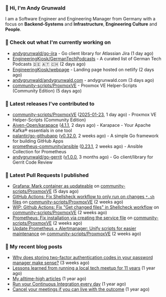 ### 👋 Hi, I'm Andy Grunwald

I am a Software Engineer and Engineering Manager from Germany with a focus on **Backend-Systems** and **Infrastructure**, **Engineering Culture** and **People**.

### 👷 Check out what I'm currently working on


- [andygrunwald/go-jira](https://github.com/andygrunwald/go-jira) - Go client library for Atlassian Jira (1 day ago)
- [EngineeringKiosk/GermanTechPodcasts](https://github.com/EngineeringKiosk/GermanTechPodcasts) - A curated list of German Tech Podcasts 🇩🇪 🇦🇹 🇨🇭 (2 days ago)
- [EngineeringKiosk/webpage](https://github.com/EngineeringKiosk/webpage) - Landing page hosted on netlify (2 days ago)
- [andygrunwald/andygrunwald.com](https://github.com/andygrunwald/andygrunwald.com) - andygrunwald.com (3 days ago)
- [community-scripts/ProxmoxVE](https://github.com/community-scripts/ProxmoxVE) - Proxmox VE Helper-Scripts (Community Edition)  (5 days ago)

### 🔭 Latest releases I've contributed to


- [community-scripts/ProxmoxVE](https://github.com/community-scripts/ProxmoxVE) ([2025-01-23](https://github.com/community-scripts/ProxmoxVE/releases/tag/2025-01-23), 1 day ago) - Proxmox VE Helper-Scripts (Community Edition) 
- [Aiven-Open/karapace](https://github.com/Aiven-Open/karapace) ([4.1.1](https://github.com/Aiven-Open/karapace/releases/tag/4.1.1), 2 days ago) - Karapace - Your Apache Kafka® essentials in one tool
- [palantir/go-githubapp](https://github.com/palantir/go-githubapp) ([v0.32.0](https://github.com/palantir/go-githubapp/releases/tag/v0.32.0), 2 weeks ago) - A simple Go framework for building GitHub Apps
- [prometheus-community/ansible](https://github.com/prometheus-community/ansible) ([0.23.1](https://github.com/prometheus-community/ansible/releases/tag/0.23.1), 2 weeks ago) - Ansible Collection for Prometheus
- [andygrunwald/go-gerrit](https://github.com/andygrunwald/go-gerrit) ([v1.0.0](https://github.com/andygrunwald/go-gerrit/releases/tag/v1.0.0), 3 months ago) - Go client/library for Gerrit Code Review

### 🔨 Latest Pull Requests I published


- [Grafana: Mark container as updateable](https://github.com/community-scripts/ProxmoxVE/pull/1603) on [community-scripts/ProxmoxVE](https://github.com/community-scripts/ProxmoxVE) (5 days ago)
- [GitHub Actions: Fix Shellsheck workflow to only run on changes `*.sh` files](https://github.com/community-scripts/ProxmoxVE/pull/1423) on [community-scripts/ProxmoxVE](https://github.com/community-scripts/ProxmoxVE) (2 weeks ago)
- [WIP: Github Actions: Fix &#34;Get changed files&#34; in Shellcheck workflow](https://github.com/community-scripts/ProxmoxVE/pull/1422) on [community-scripts/ProxmoxVE](https://github.com/community-scripts/ProxmoxVE) (2 weeks ago)
- [Prometheus: Fix installation via creating the service file](https://github.com/community-scripts/ProxmoxVE/pull/1416) on [community-scripts/ProxmoxVE](https://github.com/community-scripts/ProxmoxVE) (2 weeks ago)
- [Update Prometheus &#43; Alertmanager: Unify scripts for easier maintenance](https://github.com/community-scripts/ProxmoxVE/pull/1402) on [community-scripts/ProxmoxVE](https://github.com/community-scripts/ProxmoxVE) (2 weeks ago)

### 📝 My recent blog posts


- [Why does storing two-factor authentication codes in your password manager make sense?](https://andygrunwald.com/blog/why-does-storing-two-factor-authentication-codes-in-your-password-manager-make-sense/) (3 weeks ago)
- [Lessons learned from running a local tech meetup for 11 years](https://andygrunwald.com/blog/lessons-learned-from-running-a-local-tech-meetup-for-11-years/) (1 year ago)
- [My alltime-high articles](https://andygrunwald.com/blog/my-all-time-high-articles/) (1 year ago)
- [Run your Continuous Integration every day](https://andygrunwald.com/blog/run-your-continuous-integration-every-day/) (1 year ago)
- [Cancel your meetings if you can live with the outcome](https://andygrunwald.com/blog/cancel-your-meetings-if-you-can-live-with-the-outcome/) (1 year ago)
